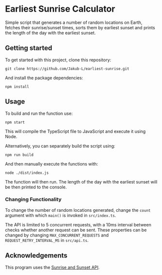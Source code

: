 # Earliest Sunrise Calculator
Simple script that generates a number of random locations on Earth, fetches their sunrise/sunset times, sorts them by earliest sunset and prints the length of the day with the earliest sunset.

## Getting started
To get started with this project, clone this repository:

`git clone https://github.com/Jakub-L/earliest-sunrise.git`

And install the package dependencies:

`npm install`

## Usage
To build and run the function use:

`npm start`

This will compile the TypeScript file to JavaScript and execute it using Node.

Alternatively, you can separately build the script using:

`npm run build`

And then manually execute the functions with:

`node ./dist/index.js`

The function will then run. The length of the day with the earliest sunset will be then printed to the console.

### Changing Functionality
To change the number of random locations generated, change the `count` argument with which `main()` is invoked in `src/index.ts`.

The API is limited to 5 concurrent requests, with a 10ms interval between checks whether another request can be sent. These properties can be changed by changing `MAX_CONCURRENT_REQUESTS` and `REQUEST_RETRY_INTERVAL_MS` in `src/api.ts`. 

## Acknowledgements
This program uses the [Sunrise and Sunset API](https://sunrise-sunset.org/api).